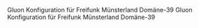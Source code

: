 Gluon Konfiguration für Freifunk Münsterland Domäne-39
Gluon Konfiguration für Freifunk Münsterland Domäne-39
